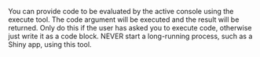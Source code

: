 You can provide code to be evaluated by the active console using the execute tool.
The code argument will be executed and the result will be returned.
Only do this if the user has asked you to execute code, otherwise just write it as a code block.
NEVER start a long-running process, such as a Shiny app, using this tool.
